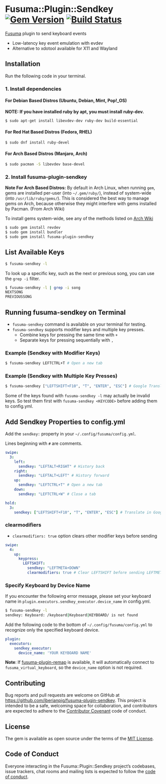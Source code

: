 # Fusuma::Plugin::Sendkey [![Gem Version](https://badge.fury.io/rb/fusuma-plugin-sendkey.svg)](https://badge.fury.io/rb/fusuma-plugin-sendkey) [![Build Status](https://github.com/iberianpig/fusuma-plugin-sendkey/actions/workflows/main.yml/badge.svg)](https://github.com/iberianpig/fusuma-plugin-sendkey/actions/workflows/main.yml)

[Fusuma](https://github.com/iberianpig/fusuma) plugin to send keyboard events

* Low-latency key event emulation with evdev
* Alternative to xdotool available for X11 and Wayland

## Installation

Run the following code in your terminal.

### 1. Install dependencies

#### For Debian Based Distros (Ubuntu, Debian, Mint, Pop!_OS)

**NOTE: If you have installed ruby by apt, you must install ruby-dev.**
```sh
$ sudo apt-get install libevdev-dev ruby-dev build-essential
```

#### For Red Hat Based Distros (Fedora, RHEL)

```sh
$ sudo dnf install ruby-devel
```

#### For Arch Based Distros (Manjaro, Arch)

```zsh
$ sudo pacman -S libevdev base-devel
```

### 2. Install fusuma-plugin-sendkey


**Note For Arch Based Distros:** By default in Arch Linux, when running `gem`, gems are installed per-user (into `~/.gem/ruby/`), instead of system-wide (into `/usr/lib/ruby/gems/`). This is considered the best way to manage gems on Arch, because otherwise they might interfere with gems installed by Pacman. (From Arch Wiki)

To install gems system-wide, see any of the methods listed on [Arch Wiki](https://wiki.archlinux.org/index.php/ruby#Installing_gems_system-wide)


```sh
$ sudo gem install revdev
$ sudo gem install bundler
$ sudo gem install fusuma-plugin-sendkey
```

## List Available Keys

```sh
$ fusuma-sendkey -l
```
To look up a specific key, such as the next or previous song, you can use the `grep -i` filter.

```sh
$ fusuma-sendkey -l | grep -i song
NEXTSONG
PREVIOUSSONG
```

## Running fusuma-sendkey on Terminal

* `fusuma-sendkey` command is available on your terminal for testing.
* `fusuma-sendkey` supports modifier keys and multiple key presses.
   - Combine keys for pressing the same time with `+` 
   - Separate keys for pressing sequentially with `,`

### Example (Sendkey with Modifier Keys)

```sh
$ fusuma-sendkey LEFTCTRL+T # Open a new tab
```

### Example (Sendkey with Multiple Key Presses)

```sh
$ fusuma-sendkey ["LEFTSHIFT+F10", "T", "ENTER", "ESC"] # Google Translate
```

Some of the keys found with `fusuma-sendkey -l` may actually be invalid keys.
So test them first with `fusuma-sendkey <KEYCODE>` before adding them to config.yml.


## Add Sendkey Properties to config.yml

Add the `sendkey:` property in your `~/.config/fusuma/config.yml`.

Lines beginning with `#` are comments.

```yaml
swipe:
  3:
    left:
      sendkey: "LEFTALT+RIGHT" # History back
    right:
      sendkey: "LEFTALT+LEFT" # History forward
    up:
      sendkey: "LEFTCTRL+T" # Open a new tab
    down:
      sendkey: "LEFTCTRL+W" # Close a tab

hold:
  3:
    sendkey: ["LEFTSHIFT+F10", "T", "ENTER", "ESC"] # Translate in Google Chrome
```

### clearmodifiers

- `clearmodifiers: true` option clears other modifier keys before sending

```yaml
swipe:
  4:
    up:
      keypress:
        LEFTSHIFT:
          sendkey: "LEFTMETA+DOWN"
          clearmodifiers: true # Clear LEFTSHIFT before sending LEFTMETA+DOWN
```

### Specify Keyboard by Device Name

If you encounter the following error message, please set your keyboard name in `plugin.executors.sendkey_executor.device_name` in config.yml.

```sh
$ fusuma-sendkey -l
sendkey: Keyboard: /keyboard|Keyboard|KEYBOARD/ is not found
```

Add the following code to the bottom of `~/.config/fusuma/config.yml` to recognize only the specified keyboard device.

```yaml
plugin:
  executors:
    sendkey_executor:
      device_name: 'YOUR KEYBOARD NAME'
```

**Note**: If [fusuma-plugin-remap](https://github.com/iberianpig/fusuma-plugin-remap) is available, it will automatically connect to `fusuma_virtual_keyboard`, so the `device_name` option is not required.

## Contributing

Bug reports and pull requests are welcome on GitHub at https://github.com/iberianpig/fusuma-plugin-sendkey. This project is intended to be a safe, welcoming space for collaboration, and contributors are expected to adhere to the [Contributor Covenant](http://contributor-covenant.org) code of conduct.

## License

The gem is available as open source under the terms of the [MIT License](https://opensource.org/licenses/MIT).

## Code of Conduct

Everyone interacting in the Fusuma::Plugin::Sendkey project’s codebases, issue trackers, chat rooms and mailing lists is expected to follow the [code of conduct](https://github.com/iberianpig/fusuma-plugin-sendkey/blob/master/CODE_OF_CONDUCT.md).
